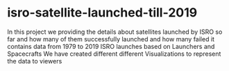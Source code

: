 # isro-satellite-launched-till-2019
In this project we providing the details about satellites launched by ISRO so far and how many of them successfully launched and how many failed
it contains data from 1979 to 2019 ISRO launches based on Launchers and Spacecrafts
We have created different different Visualizations to represent the data to viewers
